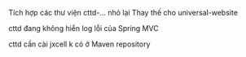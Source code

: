 Tích hợp các thư viện cttd-... nhỏ lại
Thay thế cho universal-website

cttd đang không hiển log lỗi của Spring MVC

cttd cần cài jxcell k có ở Maven repository

